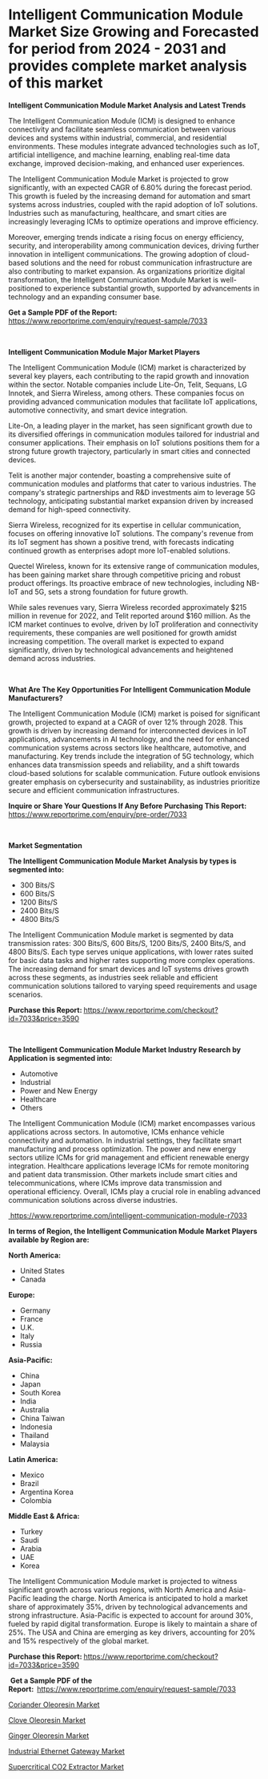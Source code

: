 <p><h1>Intelligent Communication Module Market Size Growing and Forecasted for period from 2024 - 2031 and provides complete market analysis of this market</h1></p><p><strong>Intelligent Communication Module Market Analysis and Latest Trends</strong></p>
<p><p>The Intelligent Communication Module (ICM) is designed to enhance connectivity and facilitate seamless communication between various devices and systems within industrial, commercial, and residential environments. These modules integrate advanced technologies such as IoT, artificial intelligence, and machine learning, enabling real-time data exchange, improved decision-making, and enhanced user experiences.</p><p>The Intelligent Communication Module Market is projected to grow significantly, with an expected CAGR of 6.80% during the forecast period. This growth is fueled by the increasing demand for automation and smart systems across industries, coupled with the rapid adoption of IoT solutions. Industries such as manufacturing, healthcare, and smart cities are increasingly leveraging ICMs to optimize operations and improve efficiency.</p><p>Moreover, emerging trends indicate a rising focus on energy efficiency, security, and interoperability among communication devices, driving further innovation in intelligent communications. The growing adoption of cloud-based solutions and the need for robust communication infrastructure are also contributing to market expansion. As organizations prioritize digital transformation, the Intelligent Communication Module Market is well-positioned to experience substantial growth, supported by advancements in technology and an expanding consumer base.</p></p>
<p><strong>Get a Sample PDF of the Report:&nbsp;</strong> <a href="https://www.reportprime.com/enquiry/request-sample/7033?utm_campaign=1938&utm_medium=2&utm_source=Github&utm_content=ia&utm_term=25122024&utm_id=intelligent-communication-module">https://www.reportprime.com/enquiry/request-sample/7033</a></p>
<p>&nbsp;</p>
<p><strong>Intelligent Communication Module Major Market Players</strong></p>
<p><p>The Intelligent Communication Module (ICM) market is characterized by several key players, each contributing to the rapid growth and innovation within the sector. Notable companies include Lite-On, Telit, Sequans, LG Innotek, and Sierra Wireless, among others. These companies focus on providing advanced communication modules that facilitate IoT applications, automotive connectivity, and smart device integration.</p><p>Lite-On, a leading player in the market, has seen significant growth due to its diversified offerings in communication modules tailored for industrial and consumer applications. Their emphasis on IoT solutions positions them for a strong future growth trajectory, particularly in smart cities and connected devices.</p><p>Telit is another major contender, boasting a comprehensive suite of communication modules and platforms that cater to various industries. The company's strategic partnerships and R&D investments aim to leverage 5G technology, anticipating substantial market expansion driven by increased demand for high-speed connectivity.</p><p>Sierra Wireless, recognized for its expertise in cellular communication, focuses on offering innovative IoT solutions. The company's revenue from its IoT segment has shown a positive trend, with forecasts indicating continued growth as enterprises adopt more IoT-enabled solutions.</p><p>Quectel Wireless, known for its extensive range of communication modules, has been gaining market share through competitive pricing and robust product offerings. Its proactive embrace of new technologies, including NB-IoT and 5G, sets a strong foundation for future growth.</p><p>While sales revenues vary, Sierra Wireless recorded approximately $215 million in revenue for 2022, and Telit reported around $160 million. As the ICM market continues to evolve, driven by IoT proliferation and connectivity requirements, these companies are well positioned for growth amidst increasing competition. The overall market is expected to expand significantly, driven by technological advancements and heightened demand across industries.</p></p>
<p>&nbsp;</p>
<p><strong>What Are The Key Opportunities For Intelligent Communication Module Manufacturers?</strong></p>
<p><p>The Intelligent Communication Module (ICM) market is poised for significant growth, projected to expand at a CAGR of over 12% through 2028. This growth is driven by increasing demand for interconnected devices in IoT applications, advancements in AI technology, and the need for enhanced communication systems across sectors like healthcare, automotive, and manufacturing. Key trends include the integration of 5G technology, which enhances data transmission speeds and reliability, and a shift towards cloud-based solutions for scalable communication. Future outlook envisions greater emphasis on cybersecurity and sustainability, as industries prioritize secure and efficient communication infrastructures.</p></p>
<p><strong>Inquire or Share Your Questions If Any Before Purchasing This Report:</strong> <a href="https://www.reportprime.com/enquiry/pre-order/7033?utm_campaign=1938&utm_medium=2&utm_source=Github&utm_content=ia&utm_term=25122024&utm_id=intelligent-communication-module">https://www.reportprime.com/enquiry/pre-order/7033</a></p>
<p>&nbsp;</p>
<p><strong>Market Segmentation</strong></p>
<p><strong>The Intelligent Communication Module Market Analysis by types is segmented into:</strong></p>
<p><ul><li>300 Bits/S</li><li>600 Bits/S</li><li>1200 Bits/S</li><li>2400 Bits/S</li><li>4800 Bits/S</li></ul></p>
<p><p>The Intelligent Communication Module market is segmented by data transmission rates: 300 Bits/S, 600 Bits/S, 1200 Bits/S, 2400 Bits/S, and 4800 Bits/S. Each type serves unique applications, with lower rates suited for basic data tasks and higher rates supporting more complex operations. The increasing demand for smart devices and IoT systems drives growth across these segments, as industries seek reliable and efficient communication solutions tailored to varying speed requirements and usage scenarios.</p></p>
<p><strong>Purchase this Report:&nbsp;</strong><a href="https://www.reportprime.com/checkout?id=7033&price=3590&utm_campaign=1938&utm_medium=2&utm_source=Github&utm_content=ia&utm_term=25122024&utm_id=intelligent-communication-module">https://www.reportprime.com/checkout?id=7033&price=3590</a></p>
<p>&nbsp;</p>
<p><strong>The Intelligent Communication Module Market Industry Research by Application is segmented into:</strong></p>
<p><ul><li>Automotive</li><li>Industrial</li><li>Power and New Energy</li><li>Healthcare</li><li>Others</li></ul></p>
<p><p>The Intelligent Communication Module (ICM) market encompasses various applications across sectors. In automotive, ICMs enhance vehicle connectivity and automation. In industrial settings, they facilitate smart manufacturing and process optimization. The power and new energy sectors utilize ICMs for grid management and efficient renewable energy integration. Healthcare applications leverage ICMs for remote monitoring and patient data transmission. Other markets include smart cities and telecommunications, where ICMs improve data transmission and operational efficiency. Overall, ICMs play a crucial role in enabling advanced communication solutions across diverse industries.</p></p>
<p><a href="https://www.reportprime.com/intelligent-communication-module-r7033?utm_campaign=1938&utm_medium=2&utm_source=Github&utm_content=ia&utm_term=25122024&utm_id=intelligent-communication-module">&nbsp;https://www.reportprime.com/intelligent-communication-module-r7033</a></p>
<p><strong>In terms of Region, the Intelligent Communication Module Market Players available by Region are:</strong></p>
<p>
    <p> <strong> North America: </strong>
        <ul>
            <li>United States</li>
            <li>Canada</li>
        </ul>
        </p> 
    <p> <strong> Europe: </strong>
        <ul>
            <li>Germany</li>
            <li>France</li>
            <li>U.K.</li>
            <li>Italy</li>
            <li>Russia</li>
        </ul>
        </p> 
    <p> <strong> Asia-Pacific: </strong>
        <ul>
            <li>China</li>
            <li>Japan</li>
            <li>South Korea</li>
            <li>India</li>
            <li>Australia</li>
            <li>China Taiwan</li>
            <li>Indonesia</li>
            <li>Thailand</li>
            <li>Malaysia</li>
        </ul>
        </p> 
    <p> <strong> Latin America: </strong>
        <ul>
            <li>Mexico</li>
            <li>Brazil</li>
            <li>Argentina Korea</li>
            <li>Colombia</li>
        </ul>
        </p> 
    <p> <strong> Middle East & Africa: </strong>
        <ul>
            <li>Turkey</li>
            <li>Saudi</li>
            <li>Arabia</li>
            <li>UAE</li>
            <li>Korea</li>
        </ul>
    </p>
    </p>
<p><p>The Intelligent Communication Module market is projected to witness significant growth across various regions, with North America and Asia-Pacific leading the charge. North America is anticipated to hold a market share of approximately 35%, driven by technological advancements and strong infrastructure. Asia-Pacific is expected to account for around 30%, fueled by rapid digital transformation. Europe is likely to maintain a share of 25%. The USA and China are emerging as key drivers, accounting for 20% and 15% respectively of the global market.</p></p>
<p><strong>Purchase this Report: </strong><a href="https://www.reportprime.com/checkout?id=7033&price=3590&utm_campaign=1938&utm_medium=2&utm_source=Github&utm_content=ia&utm_term=25122024&utm_id=intelligent-communication-module">https://www.reportprime.com/checkout?id=7033&price=3590</a></p>
<p>&nbsp;<strong>Get a Sample PDF of the Report:&nbsp;&nbsp;</strong><a href="https://www.reportprime.com/enquiry/request-sample/7033?utm_campaign=1938&utm_medium=2&utm_source=Github&utm_content=ia&utm_term=25122024&utm_id=intelligent-communication-module">https://www.reportprime.com/enquiry/request-sample/7033</a></p>
<p><strong></strong></p>
<p><p><a href="https://www.linkedin.com/pulse/how-coriander-oleoresin-market-expanding-forecasted-41-cagr-k3eee?utm_campaign=1938&utm_medium=2&utm_source=Github&utm_content=ia&utm_term=25122024&utm_id=intelligent-communication-module">Coriander Oleoresin Market</a></p><p><a href="https://www.linkedin.com/pulse/a-mkt-nova-vc8zf?utm_campaign=1938&utm_medium=2&utm_source=Github&utm_content=ia&utm_term=25122024&utm_id=intelligent-communication-module">Clove Oleoresin Market</a></p><p><a href="https://www.linkedin.com/pulse/c-glance-reports-anmec?utm_campaign=1938&utm_medium=2&utm_source=Github&utm_content=ia&utm_term=25122024&utm_id=intelligent-communication-module">Ginger Oleoresin Market</a></p><p><a href="https://github.com/provorikovar/Market-Research-Report-List-6/blob/main/industrial-ethernet-gateway-market.md?utm_campaign=1938&utm_medium=2&utm_source=Github&utm_content=ia&utm_term=25122024&utm_id=intelligent-communication-module">Industrial Ethernet Gateway Market</a></p><p><a href="https://www.linkedin.com/pulse/detailed-supercritical-co2-extractor-market-study-51-cagr-growth-ss4ne?utm_campaign=1938&utm_medium=2&utm_source=Github&utm_content=ia&utm_term=25122024&utm_id=intelligent-communication-module">Supercritical CO2 Extractor Market</a></p></p>